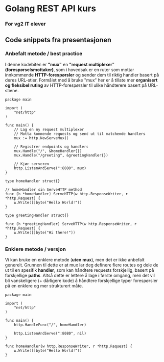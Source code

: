 # Golang REST API kurs

### For vg2 IT elever

## Code snippets fra presentasjonen

### Anbefalt metode / best practice

I denne kodebiten er **"mux"** en **"request multiplexer" (forespørselsmottaker)**, som i hovedsak er en ruter som mottar innkommende **HTTP-forespørsler** og sender dem til riktig handler basert på deres URL-stier. Formålet med å bruke "mux" her er å tillate mer **organisert og fleksibel ruting** av HTTP-forespørsler til ulike håndterere basert på URL-stiene.

```
package main

import (
	"net/http"
)

func main() {
 	// Lag en ny request multiplexer
 	// Motta kommende requests og send ut til matchende handlers
 	mux := http.NewServeMux()

	// Registrer endpoints og handlers
 	mux.Handle("/", &homeHandler{})
	mux.Handle("/greeting", &greetingHandler{})

 	// Kjør serveren
 	http.ListenAndServe(":8080", mux)
}

type homeHandler struct{}

// homeHandler sin ServeHTTP method
func (h *homeHandler) ServeHTTP(w http.ResponseWriter, r *http.Request) {
 	w.Write([]byte("Hello World!"))
}

type greetingHandler struct{}

func (h *greetingHandler) ServeHTTP(w http.ResponseWriter, r *http.Request) {
	w.Write([]byte("Hi there!"))
}
```

### Enklere metode / versjon

Vi kan bruke en enklere metode (**uten mux**), men det er ikke anbefalt generelt. Grunnen til dette er at mux lar deg definere flere routes og dele de ut til en spesifik **handler**, som kan håndtere requests forskjellig, basert på forskjellige **paths**. Altså dette er lettere å lage i første omgang, men det vil bli vanskeligere (+ dårligere kode) å håndtere forskjellige typer forespørsler på en enklere og mer strukturert måte.

```
package main

import (
	"net/http"
)

func main() {
	http.HandleFunc("/", homeHandler)

	http.ListenAndServe(":8080", nil)
}

func homeHandler(w http.ResponseWriter, r *http.Request) {
	w.Write([]byte("Hello World!"))
}
```
